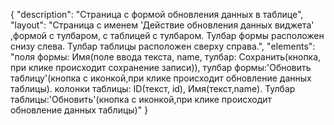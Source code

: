 {
"description": "Страница с формой обновления данных в таблице",
"layout": "Страница с именем 'Действие обновления данных виджета' ,формой с тулбаром, с таблицей с тулбаром.
Тулбар формы расположен снизу слева. Тулбар таблицы расположен сверху справа.",
"elements": "поля формы: Имя(поле ввода текста, name, тулбар: Сохранить(кнопка, при клике происходит сохранение записи)),
тулбар формы:'Обновить таблицу'(кнопка с иконкой,при клике происходит обновление данных таблицы).
колонки таблицы: ID(текст, id), Имя(текст,name). Тулбар таблицы:'Обновить'(кнопка с иконкой,при клике происходит обновление данных таблицы)"
}